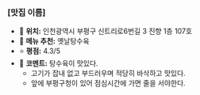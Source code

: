 ### [맛집 이름]
- 📍 **위치:** 인천광역시 부평구 신트리로6번길 3 진향 1층 107호
- 🍴 **메뉴 추천:** 옛날탕수육
- ⭐ **평점:** 4.3/5
- 💬 **코멘트:** 탕수육이 맛있다. 
  - 고기가 잡내 없고 부드러우며 적당히 바삭하고 맛있다. 
  - 앞에 부평구청이 있어 점심시간에 가면 줄을 서야한다. 